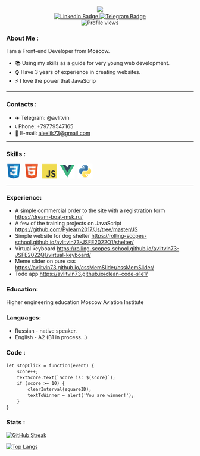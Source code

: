 <div id="header" align="center">
  <img src="https://media.giphy.com/media/suWeO5wu35nihC1FJ6/giphy.gif" width="300"/>
  <div id="badges">
    <a href="https://www.linkedin.com/in/litvin-alexandr/">
      <img src="https://img.shields.io/badge/LinkedIn-blue?style=for-the-badge&logo=linkedin&logoColor=white" alt="LinkedIn Badge"/>
    </a>
    <a href="https://t.me/avlitvin">
      <img src="https://img.shields.io/badge/Telegram-2CA5E0?style=for-the-badge&logo=telegram&logoColor=white" alt="Telegram Badge"/>
    </a>
  </div>
  <img src="https://komarev.com/ghpvc/?username=avlitvin73&style=flat-square&color=blue" alt="Profile views"/>
</div>


### About Me :

I am a Front-end Developer from Moscow.

- 📚 Using my skills as a guide for very young web development.
- ⌚ Have 3 years of experience in creating websites.
- ⚡ I love the power that JavaScrip

---

### Contacts :
* ✈️ Telegram: @avlitvin
* 📞 Phone: +79779547165
* 📧 E-mail: alexlik73@gmail.com

---

### Skills :
<div>
<img src="https://raw.githubusercontent.com/devicons/devicon/2ae2a900d2f041da66e950e4d48052658d850630/icons/css3/css3-original.svg"  title="CSS3" alt="CSS" width="40" height="40"/>&nbsp;
<img src="https://github.com/devicons/devicon/blob/master/icons/html5/html5-original.svg" title="HTML5" alt="HTML" width="40" height="40"/>&nbsp;
<img src="https://github.com/devicons/devicon/blob/master/icons/javascript/javascript-original.svg" title="JavaScript" alt="JavaScript" width="40" height="40"/>&nbsp;
<img src="https://github.com/devicons/devicon/blob/master/icons/vuejs/vuejs-original.svg" title="vuejs" alt="vuejs" width="40" height="40"/>&nbsp;
<img src="https://raw.githubusercontent.com/devicons/devicon/2ae2a900d2f041da66e950e4d48052658d850630/icons/python/python-original.svg" title="Python" alt="Python" width="40" height="40"/>&nbsp;

---
  
### Experience:
- A simple commercial order to the site with a registration form
https://dream-boat-msk.ru/ 
- A few of the training projects on JavaScript
https://github.com/Pylearn2017/Js/tree/master/JS
- Simple website for dog shelter
https://rolling-scopes-school.github.io/avlitvin73-JSFE2022Q1/shelter/
- Virtual keyboard
https://rolling-scopes-school.github.io/avlitvin73-JSFE2022Q1/virtual-keyboard/
- Meme slider on pure css
https://avlitvin73.github.io/cssMemSlider/cssMemSlider/
- Todo app
https://avlitvin73.github.io/clean-code-s1e1/

### Education:
Higher engineering education 
Moscow Aviation Institute

### Languages:
* Russian - native speaker.
* English - A2 (B1 in process…)
  
### Code :

```
let stopClick = function(event) {
	score++;
	textScore.text(`Score is: $(score)`);
	if (score >= 10) {
		clearInterval(squareID);
		textToWinner = alert('You are winner!');
	}
}
```

### Stats :


        
[![GitHub Streak](http://github-readme-streak-stats.herokuapp.com?user=avlitvin73&theme=dark&background=000000)](https://git.io/streak-stats)



[![Top Langs](https://github-readme-stats.vercel.app/api/top-langs/?username=avlitvin73&layout=compact&theme=vision-friendly-dark)](https://github.com/anuraghazra/github-readme-stats)
</div>
